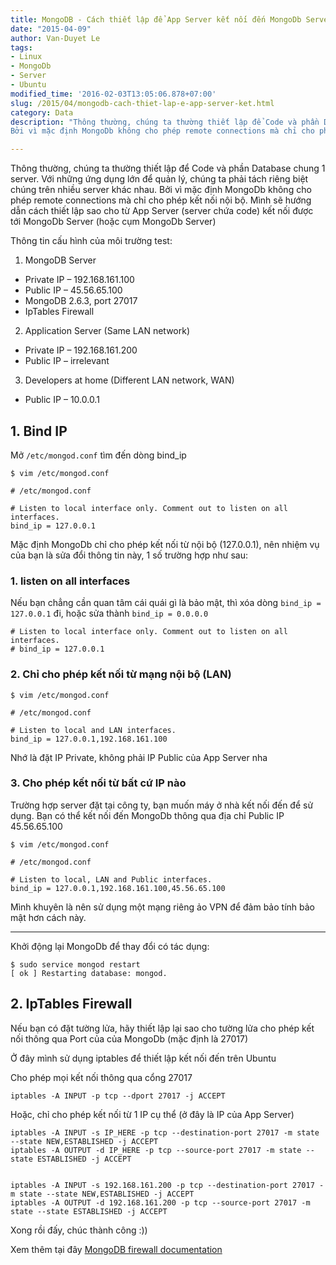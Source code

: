 ```yaml
---
title: MongoDB - Cách thiết lập để App Server kết nối đến MongoDb Server
date: "2015-04-09"
author: Van-Duyet Le
tags:
- Linux
- MongoDb
- Server
- Ubuntu
modified_time: '2016-02-03T13:05:06.878+07:00'
slug: /2015/04/mongodb-cach-thiet-lap-e-app-server-ket.html
category: Data
description: "Thông thường, chúng ta thường thiết lập để Code và phần Database chung 1 server. Với những ứng dụng lớn để quản lý, chúng ta phải tách riêng biệt chúng trên nhiều server khác nhau.
Bởi vì mặc định MongoDb không cho phép remote connections mà chỉ cho phép kết nối nội bộ. Mình sẽ hướng dẫn cách thiết lập sao cho từ App Server (server chứa code) kết nối được tới MongoDb Server (hoặc cụm MongoDb Server)"

---
```


Thông thường, chúng ta thường thiết lập để Code và phần Database chung 1 server. Với những ứng dụng lớn để quản lý, chúng ta phải tách riêng biệt chúng trên nhiều server khác nhau.
Bởi vì mặc định MongoDb không cho phép remote connections mà chỉ cho phép kết nối nội bộ. Mình sẽ hướng dẫn cách thiết lập sao cho từ App Server (server chứa code) kết nối được tới MongoDb Server (hoặc cụm MongoDb Server)

Thông tin cấu hình của môi trường test:

1. MongoDB Server

- Private IP – 192.168.161.100
- Public IP – 45.56.65.100
- MongoDB 2.6.3, port 27017
- IpTables Firewall

2. Application Server (Same LAN network)

- Private IP – 192.168.161.200
- Public IP – irrelevant

3. Developers at home (Different LAN network, WAN)

- Public IP – 10.0.0.1

## 1. Bind IP ##

Mở `/etc/mongod.conf` tìm đến dòng bind_ip

```
$ vim /etc/mongod.conf

# /etc/mongod.conf

# Listen to local interface only. Comment out to listen on all interfaces.
bind_ip = 127.0.0.1
```

Mặc định MongoDb chỉ cho phép kết nối từ nội bộ (127.0.0.1), nên nhiệm vụ của bạn là sửa đổi thông tin này, 1 số trường hợp như sau: 

### 1. listen on all interfaces ###

Nếu bạn chẳng cần quan tâm cái quái gì là bảo mật, thì xóa dòng `bind_ip = 127.0.0.1` đi, hoặc sửa thành `bind_ip = 0.0.0.0`

```
# Listen to local interface only. Comment out to listen on all interfaces.
# bind_ip = 127.0.0.1
```

### 2. Chỉ cho phép kết nối từ mạng nội bộ (LAN) ###

```
$ vim /etc/mongod.conf

# /etc/mongod.conf

# Listen to local and LAN interfaces.
bind_ip = 127.0.0.1,192.168.161.100
```

Nhớ là đặt IP Private, không phải IP Public của App Server nha 

### 3. Cho phép kết nối từ bất cứ IP nào ###

Trường hợp server đặt tại công ty, bạn muốn máy ở nhà kết nối đến để sử dụng. Bạn có thể kết nối đến MongoDb thông qua địa chỉ Public IP 45.56.65.100

```
$ vim /etc/mongod.conf

# /etc/mongod.conf

# Listen to local, LAN and Public interfaces.
bind_ip = 127.0.0.1,192.168.161.100,45.56.65.100
```

Mình khuyên là nên sử dụng một mạng riêng ảo VPN để đảm bảo tính bảo mật hơn cách này. 

---------------------

Khởi động lại MongoDb để thay đổi có tác dụng: 

```
$ sudo service mongod restart
[ ok ] Restarting database: mongod.
```

## 2. IpTables Firewall ##

Nếu bạn có đặt tường lửa, hãy thiết lập lại sao cho tường lửa cho phép kết nối thông qua Port của của MongoDb (mặc định là 27017)

Ở đây mình sử dụng iptables để thiết lập kết nối đến trên Ubuntu 

Cho phép mọi kết nối thông qua cổng 27017

```
iptables -A INPUT -p tcp --dport 27017 -j ACCEPT
```

Hoặc, chỉ cho phép kết nối từ 1 IP cụ thể (ở đây là IP của App Server)

```
iptables -A INPUT -s IP_HERE -p tcp --destination-port 27017 -m state --state NEW,ESTABLISHED -j ACCEPT
iptables -A OUTPUT -d IP_HERE -p tcp --source-port 27017 -m state --state ESTABLISHED -j ACCEPT
```

```

iptables -A INPUT -s 192.168.161.200 -p tcp --destination-port 27017 -m state --state NEW,ESTABLISHED -j ACCEPT
iptables -A OUTPUT -d 192.168.161.200 -p tcp --source-port 27017 -m state --state ESTABLISHED -j ACCEPT
```

Xong rồi đấy, chúc thành công :))

Xem thêm tại đây [MongoDB firewall documentation](http://docs.mongodb.org/manual/tutorial/configure-linux-iptables-firewall/)
